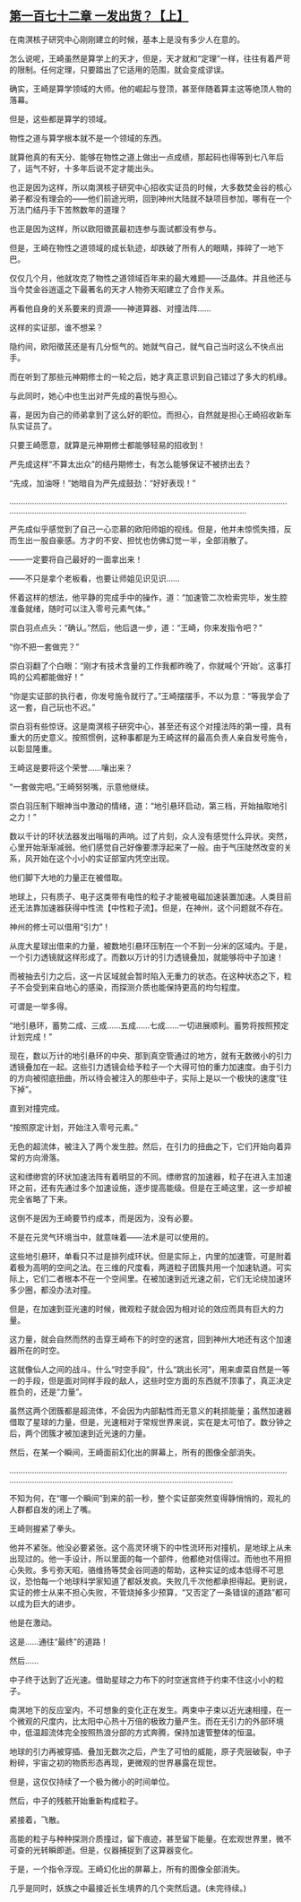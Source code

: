 ## [第一百七十二章 一发出货？【上】](https://www.xxbiquge.com/11_11207/9146738.html)


  在南溟核子研究中心刚刚建立的时候，基本上是没有多少人在意的。

  怎么说呢，王崎虽然是算学上的天才，但是，天才就和“定理”一样，往往有着严苛的限制。任何定理，只要踏出了它适用的范围，就会变成谬误。

  确实，王崎是算学领域的大师。他的崛起与登顶，甚至伴随着算主这等绝顶人物的落幕。

  但是，这些都是算学的领域。

  物性之道与算学根本就不是一个领域的东西。

  就算他真的有天分、能够在物性之道上做出一点成绩，那起码也得等到七八年后了，运气不好，十多年后说不定才能出头。

  也正是因为这样，所以南溟核子研究中心招收实证员的时候，大多数焚金谷的核心弟子都没有理会的——他们前途光明，回到神州大陆就不缺项目参加，哪有在一个万法门结丹手下苦熬数年的道理？

  也正是因为这样，所以欧阳徵芪最初连参与面试都没有参与。

  但是，王崎在物性之道领域的成长轨迹，却跌破了所有人的眼睛，摔碎了一地下巴。

  仅仅几个月，他就攻克了物性之道领域百年来的最大难题——泛晶体。并且他还与当今焚金谷逍遥之下最著名的天才人物弥天昭建立了合作关系。

  再看他自身的关系要来的资源——神道算器、对撞法阵……

  这样的实证部，谁不想呆？

  隐约间，欧阳徵芪还是有几分怄气的。她就气自己，就气自己当时这么不快点出手。

  而在听到了那些元神期修士的一轮之后，她才真正意识到自己错过了多大的机缘。

  与此同时，她心中也生出对严先成的喜悦与担心。

  喜，是因为自己的师弟拿到了这么好的职位。而担心，自然就是担心王崎招收新车队实证员了。

  只要王崎愿意，就算是元神期修士都能够轻易的招收到！

  严先成这样“不算太出众”的结丹期修士，有怎么能够保证不被挤出去？

  “先成，加油呀！”她暗自为严先成鼓劲：“好好表现！”

  …………………………………………………………………………………………………………………………………………………………………………………………………………

  严先成似乎感觉到了自己一心恋慕的欧阳师姐的视线。但是，他并未惊慌失措，反而生出一股自豪感。方才的不安、担忧也仿佛幻觉一半，全部消散了。

  ——一定要将自己最好的一面拿出来！

  ——不只是拿个老板看，也要让师姐见识见识……

  怀着这样的想法，他平静的完成手中的操作，道：“加速管二次检索完毕，发生腔准备就绪，随时可以注入零号元素气体。”

  崇白羽点点头：“确认。”然后，他后退一步，道：“王崎，你来发指令吧？”

  “你不把一套做完？”

  崇白羽翻了个白眼：“刚才有技术含量的工作我都昨晚了，你就喊个‘开始’。这事打鸣的公鸡都能做好！”

  “你是实证部的执行者，你发号施令就行了。”王崎摆摆手，不以为意：“等我学会了这一套，自己玩也不迟。”

  崇白羽有些惊讶。这是南溟核子研究中心，甚至还有这个对撞法阵的第一撞，具有重大的历史意义。按照惯例，这种事都是为王崎这样的最高负责人亲自发号施令，以彰显隆重。

  王崎这是要将这个荣誉……嚷出来？

  “一套做完吧。”王崎努努嘴，示意他继续。

  崇白羽压制下眼神当中激动的情绪，道：“地引悬环启动，第三档，开始抽取地引之力！”

  数以千计的环状法器发出嗡嗡的声响。过了片刻，众人没有感觉什么异状。突然，心里开始渐渐减弱。他们感觉自己好像要漂浮起来了一般。由于气压陡然改变的关系，风开始在这个小小的实证部室内凭空出现。

  他们脚下大地的力量正在被借取。

  地球上，只有质子、电子这类带有电性的粒子才能被电磁加速装置加速。人类目前还无法靠加速器获得中性流【中性粒子流】。但是，在神州，这个问题就不存在。

  神州的修士可以借用“引力”！

  从庞大星球出借来的力量，被数地引悬环压制在一个不到一分米的区域内。于是，一个引力透镜就这样形成了。而数以万计的引力透镜叠加，就能够将中子加速！

  而被抽去引力之后，这一片区域就会暂时陷入无重力的状态。在这种状态之下，粒子不会受到来自地心的感染，而探测介质也能保持更高的均匀程度。

  可谓是一举多得。

  “地引悬环，蓄势二成、三成……五成……七成……一切进展顺利。蓄势将按照预定计划完成！”

  现在，数以万计的地引悬环的中央、那到真空管通过的地方，就有无数微小的引力透镜叠加在一起。这些引力透镜会给予粒子一个大得可怕的重力加速度。由于引力的方向被彻底扭曲，所以待会被注入的那些中子，实际上是以一个极快的速度“往下掉”。

  直到对撞完成。

  “按照原定计划，开始注入零号元素。”

  无色的超流体，被注入了两个发生腔。然后，在引力的扭曲之下，它们开始向着异常的方向滑落。

  这和缥缈宫的环状加速法阵有着明显的不同。缥缈宫的加速器，粒子在进入主加速环之前，还有先通过多个加速设施，逐步提高能级。但是在王崎这里，这一步却被完全省略了下来。

  这倒不是因为王崎要节约成本，而是因为，没有必要。

  不是在元灵气环境当中，就意味着——法术是可以使用的。

  这些地引悬环，单看只不过是排列成环状。但是实际上，内里的加速管，可是附着着极为高明的空间之法。在三维的尺度看，两道粒子团簇共用一个加速轨道。可实际上，它们二者根本不在一个空间里。在被加速到近光速之前，它们无论绕加速环多少圈，都没办法对撞。

  但是，在加速到亚光速的时候，微观粒子就会因为相对论的效应而具有巨大的力量。

  这力量，就会自然而然的击穿王崎布下的时空的迷宫，回到神州大地还有这个加速器所在的时空。

  这就像仙人之间的战斗。什么“时空手段”，什么“跳出长河”，用来虐菜自然是一等一的手段，但是面对同样手段的敌人，这些时空方面的东西就不顶事了，真正决定胜负的，还是“力量”。

  虽然这两个团簇都是超流体，不会因为内部黏性而无意义的耗损能量；虽然加速器借取了星球的力量，但是，光速相对于常规世界来说，实在是太可怕了。数分钟之后，两个团簇才被加速到近光速的力量。

  然后，在某一个瞬间，王崎面前幻化出的屏幕上，所有的图像全部消失。

  ……………………………………………………………………………………………………………………………………………………………………………………………………

  不知为何，在“哪一个瞬间”到来的前一秒，整个实证部突然变得静悄悄的，观礼的人群都自发的闭上了嘴。

  王崎则握紧了拳头。

  他并不紧张。他没必要紧张。这个高灵环境下的中性流环形对撞机，是地球上从未出现过的。他一手设计，所以里面的每一个部件，他都绝对信得过。而他也不用担心失败。多亏弥天昭，骆维扬等焚金谷同道的帮助，这种实证的成本低得不可思议，恐怕每一个地球科学家知道了都妖发疯。失败几千次他都承担得起。更别说，实证的修士从来不担心失败，不管烧掉多少预算，“又否定了一条错误的道路”都可以成为巨大的进步。

  他是在激动。

  这是……通往“最终”的道路！

  然后……

  中子终于达到了近光速。借助星球之力布下的时空迷宫终于约束不住这小小的粒子。

  南溟地下的反应室内，不可想象的变化正在发生。两束中子束以近光速相撞，在一个微观的尺度内，比太阳中心热十万倍的极致力量产生。而在无引力的外部环境中，低温超流体完全按照热浪分部的方式奔腾，保持加速管整体的恒温。

  地球的引力再被穿插、叠加无数次之后，产生了可怕的威能，原子壳层破裂，中子粉碎，宇宙之初的物质形态再现，更微观的世界暴露在现世。

  但是，这仅仅持续了一个极为微小的时间单位。

  然后，中子的残骸开始重新构成粒子。

  紧接着，飞散。

  高能的粒子与种种探测介质撞过，留下痕迹，甚至留下能量。在宏观世界里，微不可查的光转瞬即逝。但是，仪器捕捉到了这算器变化。

  于是，一个指令浮现。王崎幻化出的屏幕上，所有的图像全部消失。

  几乎是同时，妖族之中最接近长生境界的几个突然后退。(未完待续。)
